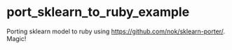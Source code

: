 # port_sklearn_to_ruby_example
Porting sklearn model to ruby using https://github.com/nok/sklearn-porter/. Magic!
